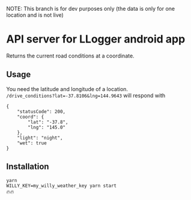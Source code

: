 NOTE: This branch is for dev purposes only (the data is only for one location and is not live)

# API server for LLogger android app
Returns the current road conditions at a coordinate.

## Usage
You need the latitude and longitude of a location.  
`/drive_conditions?lat=-37.8106&lng=144.9643` will respond with  
```
{
	"statusCode": 200,
	"coord": {
		"lat": "-37.8",
		"lng": "145.0"
	},
	"light": "night",
	"wet": true
}
```

## Installation 
`yarn`  
`WILLY_KEY=my_willy_weather_key yarn start`  
🔥🔥
